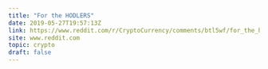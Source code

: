 ```yaml
---
title: "For the HODLERS"
date: 2019-05-27T19:57:13Z
link: https://www.reddit.com/r/CryptoCurrency/comments/btl5wf/for_the_hodlers/?utm_medium=RSS&utm_source=hune
site: www.reddit.com
topic: crypto
draft: false
---
```

